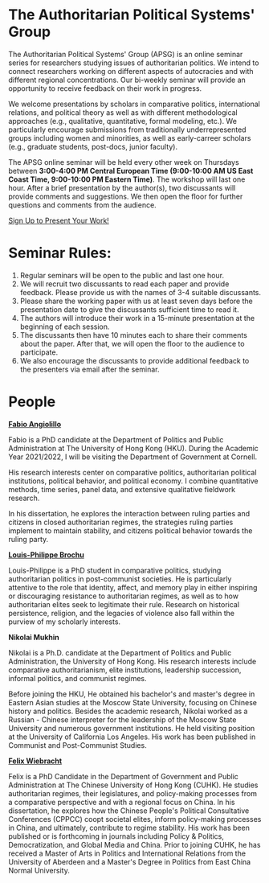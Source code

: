 # The Authoritarian Political Systems' Group


The Authoritarian Political Systems' Group (APSG) is an online seminar series for researchers studying issues of authoritarian politics. We intend to connect researchers working on different aspects of autocracies and with different regional concentrations. Our bi-weekly seminar will provide an opportunity to receive feedback on their work in progress.

We welcome presentations by scholars in comparative politics, international relations, and political theory as well as with different methodological approaches (e.g., qualitative, quantitative, formal modeling, etc.). We particularly encourage submissions from traditionally underrepresented groups including women and minorities, as well as early-carreer scholars (e.g., graduate students, post-docs, junior faculty).

The APSG online seminar will be held every other week on Thursdays between **3:00-4:00 PM Central European Time (9:00-10:00 AM US East Coast Time, 9:00-10:00 PM Eastern Time)**. The workshop will last one hour. After a brief presentation by the author(s), two discussants will provide comments and suggestions. We then open the floor for further questions and comments from the audience.

[Sign Up to Present Your Work!](https://docs.google.com/forms/d/e/1FAIpQLSd1g1QK-yOHL8eWlZLjdzqASH0V7UsBhoNxGXipasVo1iX59g/viewform?embedded=true)

# Seminar Rules: 

1.	Regular seminars will be open to the public and last one hour.
2.	We will recruit two discussants to read each paper and provide feedback. Please provide us with the names of 3-4 suitable discussants. 
3.	Please share the working paper with us at least seven days before the presentation date to give the discussants sufficient time to read it. 
4.	The authors will introduce their work in a 15-minute presentation at the beginning of each session. 
5.	The discussants then have 10 minutes each to share their comments about the paper. After that, we will open the floor to the audience to participate. 
6.	We also encourage the discussants to provide additional feedback to the presenters via email after the seminar. 



# People

**[Fabio Angiolillo](https://www.fangiolillo.com)**


Fabio is a PhD candidate at the Department of Politics and Public Administration at The University of Hong Kong (HKU). During the Academic Year 2021/2022, I will be visiting the Department of Government at Cornell.

His research interests center on comparative politics, authoritarian political institutions, political behavior, and political economy. I combine quantitative methods, time series, panel data, and extensive qualitative fieldwork research.

In his dissertation, he explores the interaction between ruling parties and citizens in closed authoritarian regimes, the strategies ruling parties implement to maintain stability, and citizens political behavior towards the ruling party.

**[Louis-Philippe Brochu](https://government.cornell.edu/louis-philippe-brochu)**

Louis-Philippe is a PhD student in comparative politics, studying authoritarian politics in post-communist societies. He is particularly attentive to the role that identity, affect, and memory play in either inspiring or discouraging resistance to authoritarian regimes, as well as to how authoritarian elites seek to legitimate their rule. Research on historical persistence, religion, and the legacies of violence also fall within the purview of my scholarly interests.

**Nikolai Mukhin**

Nikolai is a Ph.D. candidate at the Department of Politics and Public Administration, the University of Hong Kong. His research interests include comparative authoritarianism, elite institutions, leadership succession, informal politics, and communist regimes.

Before joining the HKU, He obtained his bachelor's and master's degree in Eastern Asian studies at the Moscow State University, focusing on Chinese history and politics. Besides the academic research, Nikolai worked as a Russian - Chinese interpreter for the leadership of the Moscow State University and numerous government institutions. He held visiting position at the University of California Los Angeles. His work has been published in Communist and Post-Communist Studies.

**[Felix Wiebracht](https://www.felixwiebrecht.com)**

Felix is a PhD Candidate in the Department of Government and Public Administration at The Chinese University of Hong Kong (CUHK). 
He studies authoritarian regimes, their legislatures, and policy-making processes from a comparative perspective and with a regional focus on China. 
In his dissertation, he explores how the Chinese People's Political Consultative Conferences (CPPCC) coopt societal elites, inform policy-making processes in China, and ultimately, contribute to regime stability. 
His work has been published or is forthcoming in journals including Policy & Politics, Democratization, and Global Media and China. 
Prior to joining CUHK, he has received a Master of Arts in Politics and International Relations from the University of Aberdeen and a Master's Degree in Politics from East China Normal University. 
